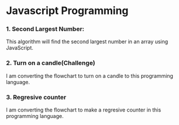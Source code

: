 # Javascript Programming

### 1. Second Largest Number:

This algorithm will find the second largest number in an array using JavaScript.

### 2. Turn on a candle(Challenge)
I am converting the flowchart to turn on a candle to this programming language.

### 3. Regresive counter

I am converting the flowchart to make a regresive counter in this programming language.
